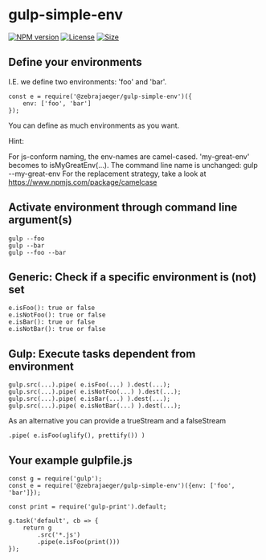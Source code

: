 # gulp-simple-env

[![NPM version][npm-image]][npm-url]
[![License][license-image]][license-url]
[![Size][size-image]][size-url]

## Define your environments
I.E. we define two environments: 'foo' and 'bar'.

    const e = require('@zebrajaeger/gulp-simple-env')({
        env: ['foo', 'bar']
    });

You can define as much environments as you want.

Hint:

For js-conform naming, the env-names are camel-cased. 'my-great-env' becomes to isMyGreatEnv(...). 
The command line name is unchanged: gulp --my-great-env
For the replacement strategy, take a look at https://www.npmjs.com/package/camelcase 

## Activate environment through command line argument(s)

    gulp --foo
    gulp --bar
    gulp --foo --bar

## Generic: Check if a specific environment is (not) set

    e.isFoo(): true or false 
    e.isNotFoo(): true or false
    e.isBar(): true or false 
    e.isNotBar(): true or false

## Gulp: Execute tasks dependent from environment

    gulp.src(...).pipe( e.isFoo(...) ).dest(...);
    gulp.src(...).pipe( e.isNotFoo(...) ).dest(...);
    gulp.src(...).pipe( e.isBar(...) ).dest(...);
    gulp.src(...).pipe( e.isNotBar(...) ).dest(...);

As an alternative you can provide a trueStream and a falseStream

    .pipe( e.isFoo(uglify(), prettify()) )

## Your example gulpfile.js

    const g = require('gulp');
    const e = require('@zebrajaeger/gulp-simple-env')({env: ['foo', 'bar']});
    
    const print = require('gulp-print').default;
    
    g.task('default', cb => {
        return g
            .src('*.js')
            .pipe(e.isFoo(print()))
    });

[npm-image]: https://img.shields.io/npm/v/@zebrajaeger/gulp-simple-env.svg?style=flat
[npm-url]: https://npmjs.org/zebrajaeger/gulp-simple-env

[license-image]: https://img.shields.io/github/license/zebrajaeger/gulp-simple-env.svg?style=flat
[license-url]: https://github.com/zebrajaeger/gulp-simple-env/blob/master/LICENSE.txt

[size-image]: https://img.shields.io/github/size/zebrajaeger/gulp-simple-env/index.js.svg?style=flat
[size-url]: https://github.com/zebrajaeger/gulp-simple-env/blob/master/index.js